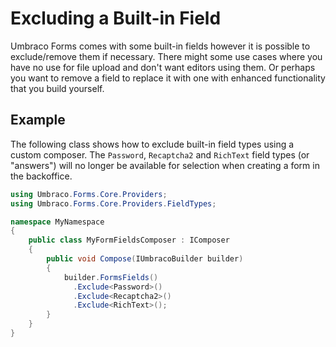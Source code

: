 # Excluding a Built-in Field

Umbraco Forms comes with some built-in fields however it is possible to exclude/remove them if necessary.
There might some use cases where you have no use for file upload and don't want editors using them. Or perhaps you want to remove a field to replace it with one with enhanced functionality that you build yourself.

## Example

The following class shows how to exclude built-in field types using a custom composer. The `Password`, `Recaptcha2` and `RichText` field types (or "answers") will no longer be available for selection when creating a form in the backoffice.

```csharp
using Umbraco.Forms.Core.Providers;
using Umbraco.Forms.Core.Providers.FieldTypes;

namespace MyNamespace
{
    public class MyFormFieldsComposer : IComposer
    {
        public void Compose(IUmbracoBuilder builder)
        {
            builder.FormsFields()
              .Exclude<Password>()
              .Exclude<Recaptcha2>()
              .Exclude<RichText>();
        }
    }
}
```
